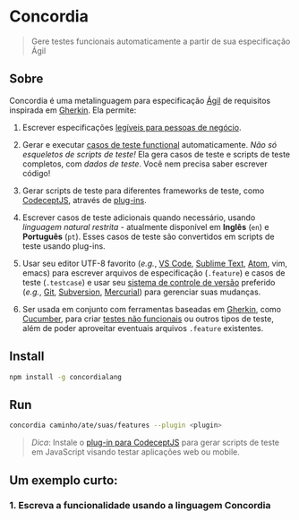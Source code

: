 # Concordia

> Gere testes funcionais automaticamente a partir de sua especificação Ágil

## Sobre

Concordia é uma metalinguagem para especificação [Ágil](https://pt.wikipedia.org/wiki/Desenvolvimento_%C3%A1gil_de_software) de requisitos inspirada em [Gherkin](https://github.com/cucumber/cucumber/wiki/Gherkin). Ela permite:
1. Escrever especificações [legíveis para pessoas de negócio](https://martinfowler.com/bliki/BusinessReadableDSL.html).

2. Gerar e executar [casos de teste functional](https://en.wikipedia.org/wiki/Functional_testing) automaticamente. *Não só esqueletos de scripts de teste!* Ela gera casos de teste e scripts de teste completos, com *dados de teste*. Você nem precisa saber escrever código!

3. Gerar scripts de teste para diferentes frameworks de teste, como [CodeceptJS](https://codecept.io/), através de [plug-ins]().

4. Escrever casos de teste adicionais quando necessário, usando *linguagem natural restrita* - atualmente disponível em  **Inglês** (`en`) e **Português** (`pt`). Esses casos de teste são convertidos em scripts de teste usando plug-ins.

5. Usar seu editor UTF-8 favorito (*e.g.*, [VS Code](https://code.visualstudio.com/), [Sublime Text](http://www.sublimetext.com/), [Atom](https://atom.io/), vim, emacs) para escrever arquivos de especificação (`.feature`) e casos de teste (`.testcase`) e usar seu [sistema de controle de versão](https://pt.wikipedia.org/wiki/Sistema_de_controle_de_vers%C3%B5es) preferido (*e.g.*, [Git](), [Subversion](https://subversion.apache.org/), [Mercurial](https://www.mercurial-scm.org/)) para gerenciar suas mudanças.

6. Ser usada em conjunto com ferramentas baseadas em [Gherkin](https://github.com/cucumber/cucumber/wiki/Gherkin), como [Cucumber](https://cucumber.io/), para criar [testes não funcionais](https://en.wikipedia.org/wiki/Non-functional_testing) ou outros tipos de teste, além de poder aproveitar eventuais arquivos `.feature` existentes.

## Install

```bash
npm install -g concordialang
```

## Run

```bash
concordia caminho/ate/suas/features --plugin <plugin>
```

> *Dica*: Instale o [plug-in para CodeceptJS](#) para gerar scripts de teste em JavaScript visando testar aplicações web ou mobile.


## Um exemplo curto:

### 1. Escreva a funcionalidade usando a linguagem Concordia
